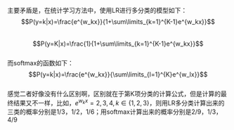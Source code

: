 主要矛盾是，在统计学习方法中，使用LR进行多分类的模型如下：  
$$P(y=k|x)=\frac{e^{w_kx}}{1+\sum\limits_{k=1}^{K-1}e^{w_kx}}$$  
$$P(y=K|x)=\frac{1}{1+\sum\limits_{k=1}^{K-1}e^{w_kx}}$$  
而softmax的函数如下：  
$$P(y=k|x)=\frac{e^{w_kx}}{\sum\limits_{l=1}^{K}e^{w_lx}}$$  
感觉二者好像没有什么区别啊，区别就在于第K项分类的计算公式，但是计算的最终结果又不一样，比如，$e^{w_kx}=2,3,4,k\in\{1,2,3\}$，则用LR多分类计算出来的三类的概率分别是1/3，1/2，1/6；用softmax计算出来的概率分别是2/9，1/3，4/9